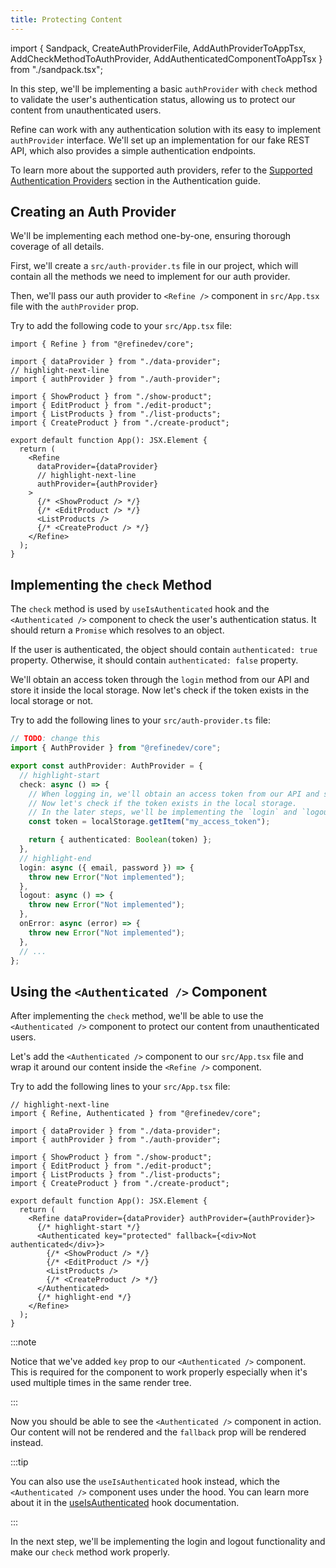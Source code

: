 ```yaml
---
title: Protecting Content
---
```


import { Sandpack, CreateAuthProviderFile, AddAuthProviderToAppTsx, AddCheckMethodToAuthProvider, AddAuthenticatedComponentToAppTsx } from "./sandpack.tsx";

<Sandpack>

In this step, we'll be implementing a basic `authProvider` with `check` method to validate the user's authentication status, allowing us to protect our content from unauthenticated users.

Refine can work with any authentication solution with its easy to implement `authProvider` interface. We'll set up an implementation for our fake REST API, which also provides a simple authentication endpoints.

To learn more about the supported auth providers, refer to the [Supported Authentication Providers](/docs/guides-concepts/authentication/#supported-auth-providers) section in the Authentication guide.

## Creating an Auth Provider

We'll be implementing each method one-by-one, ensuring thorough coverage of all details.

First, we'll create a `src/auth-provider.ts` file in our project, which will contain all the methods we need to implement for our auth provider.

<CreateAuthProviderFile />

Then, we'll pass our auth provider to `<Refine />` component in `src/App.tsx` file with the `authProvider` prop.

Try to add the following code to your `src/App.tsx` file:

```tsx title="src/App.tsx"
import { Refine } from "@refinedev/core";

import { dataProvider } from "./data-provider";
// highlight-next-line
import { authProvider } from "./auth-provider";

import { ShowProduct } from "./show-product";
import { EditProduct } from "./edit-product";
import { ListProducts } from "./list-products";
import { CreateProduct } from "./create-product";

export default function App(): JSX.Element {
  return (
    <Refine
      dataProvider={dataProvider}
      // highlight-next-line
      authProvider={authProvider}
    >
      {/* <ShowProduct /> */}
      {/* <EditProduct /> */}
      <ListProducts />
      {/* <CreateProduct /> */}
    </Refine>
  );
}
```

<AddAuthProviderToAppTsx />

## Implementing the `check` Method

The `check` method is used by `useIsAuthenticated` hook and the `<Authenticated />` component to check the user's authentication status. It should return a `Promise` which resolves to an object.

If the user is authenticated, the object should contain `authenticated: true` property. Otherwise, it should contain `authenticated: false` property.


We'll obtain an access token through the `login` method from our API and store it inside the local storage. Now let's check if the token exists in the local storage or not.

Try to add the following lines to your `src/auth-provider.ts` file:

```ts title="src/auth-provider.ts"
// TODO: change this
import { AuthProvider } from "@refinedev/core";

export const authProvider: AuthProvider = {
  // highlight-start
  check: async () => {
    // When logging in, we'll obtain an access token from our API and store it in the local storage.
    // Now let's check if the token exists in the local storage.
    // In the later steps, we'll be implementing the `login` and `logout` methods.
    const token = localStorage.getItem("my_access_token");

    return { authenticated: Boolean(token) };
  },
  // highlight-end
  login: async ({ email, password }) => {
    throw new Error("Not implemented");
  },
  logout: async () => {
    throw new Error("Not implemented");
  },
  onError: async (error) => {
    throw new Error("Not implemented");
  },
  // ...
};
```

<AddCheckMethodToAuthProvider />

## Using the `<Authenticated />` Component

After implementing the `check` method, we'll be able to use the `<Authenticated />` component to protect our content from unauthenticated users.

Let's add the `<Authenticated />` component to our `src/App.tsx` file and wrap it around our content inside the `<Refine />` component.

Try to add the following lines to your `src/App.tsx` file:

```tsx title="src/App.tsx"
// highlight-next-line
import { Refine, Authenticated } from "@refinedev/core";

import { dataProvider } from "./data-provider";
import { authProvider } from "./auth-provider";

import { ShowProduct } from "./show-product";
import { EditProduct } from "./edit-product";
import { ListProducts } from "./list-products";
import { CreateProduct } from "./create-product";

export default function App(): JSX.Element {
  return (
    <Refine dataProvider={dataProvider} authProvider={authProvider}>
      {/* highlight-start */}
      <Authenticated key="protected" fallback={<div>Not authenticated</div>}>
        {/* <ShowProduct /> */}
        {/* <EditProduct /> */}
        <ListProducts />
        {/* <CreateProduct /> */}
      </Authenticated>
      {/* highlight-end */}
    </Refine>
  );
}
```

<AddAuthenticatedComponentToAppTsx />

:::note

Notice that we've added `key` prop to our `<Authenticated />` component. This is required for the component to work properly especially when it's used multiple times in the same render tree.

:::

Now you should be able to see the `<Authenticated />` component in action. Our content will not be rendered and the `fallback` prop will be rendered instead.

:::tip

You can also use the `useIsAuthenticated` hook instead, which the `<Authenticated />` component uses under the hood. You can learn more about it in the [useIsAuthenticated](/docs/authentication/hooks/use-is-authenticated/) hook documentation.

:::

In the next step, we'll be implementing the login and logout functionality and make our `check` method work properly.

</Sandpack>
